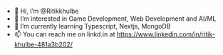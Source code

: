 - 👋 Hi, I’m @Ritikkhulbe
- 👀 I’m interested in Game Development, Web Development and AI/ML
- 🌱 I’m currently learning Typescript, Nextjs, MongoDB
- 📫 You can reach me on linkd.in at https://www.linkedin.com/in/ritik-khulbe-481a3b202/

<!---
Ritikkhulbe/Ritikkhulbe is a ✨ special ✨ repository because its `README.md` (this file) appears on your GitHub profile.
You can click the Preview link to take a look at your changes.
--->

